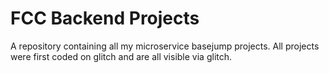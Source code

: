 # FCC Backend Projects

A repository containing all my microservice basejump projects.
All projects were first coded on glitch and are all visible via glitch.